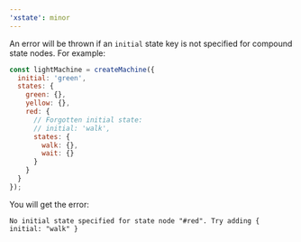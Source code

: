 ```yaml
---
'xstate': minor
---
```


An error will be thrown if an `initial` state key is not specified for compound state nodes. For example:

```js
const lightMachine = createMachine({
  initial: 'green',
  states: {
    green: {},
    yellow: {},
    red: {
      // Forgotten initial state:
      // initial: 'walk',
      states: {
        walk: {},
        wait: {}
      }
    }
  }
});
```

You will get the error:

```
No initial state specified for state node "#red". Try adding { initial: "walk" }
```
